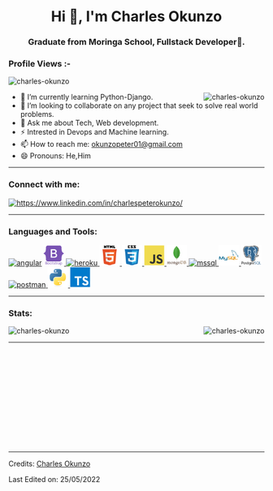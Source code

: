 <!-- ## Hi there 👋 -->

<h1 align="center">Hi 👋, I'm Charles Okunzo</h1>
<h3 align="center">Graduate from Moringa School, Fullstack Developer🌟.</h3>

<p align="right"> <h3>Profile Views :-</h3> <img src="https://komarev.com/ghpvc/?username=charles-okunzo&label=Profile%20views&color=0e75b6&style=flat"
    alt="charles-okunzo" /> 
  </p>
  
  <p><img align="right" src="https://github.com/Adam-pw/Adam-pw/blob/main/animation_500_kxa883sd.gif" alt="charles-okunzo" /></p>
<!-- ABOUT YOU -->
<!-- **charles-okunzo/charles-okunzo** is a ✨ _special_ ✨ repository because its `README.md` (this file) appears on your GitHub profile. -->

<!-- - 🔭 I’m currently working on ... -->
- 🌱 I’m currently learning Python-Django.
- 👯 I’m looking to collaborate on any project that seek to solve real world problems.
- 💬 Ask me about Tech, Web development.
- ⚡ Intrested in Devops and Machine learning.
- 📫 How to reach me: <a href="mailto:okunzopeter01@gmail.com">okunzopeter01@gmail.com</a>
- 😄 Pronouns: He,Him
<!-- - ⚡ Fun fact:  -->




<!-- CONNECTION -->
<hr>      
<h3>Connect with me:</h3>
<p>
  <a href="https://www.linkedin.com/in/charlespeterokunzo/" target="blank"><img align="center" src="https://raw.githubusercontent.com/rahuldkjain/github-profile-readme-generator/master/src/images/icons/Social/linked-in-alt.svg" alt="https://www.linkedin.com/in/charlespeterokunzo/" height="30" width="40" /></a>
</p>

<!-- LANGUAGES AND TOOLS -->
<hr>
<h3>Languages and Tools:</h3>
<p> 
  <a href="https://angular.io" target="_blank"> <img src="https://angular.io/assets/images/logos/angular/angular.svg" alt="angular" width="40" height="40"/></a> 
  <a href="https://getbootstrap.com" target="_blank"> <img src="https://raw.githubusercontent.com/devicons/devicon/master/icons/bootstrap/bootstrap-plain-wordmark.svg" alt="bootstrap" width="40" height="40"/> </a>
  <a href="https://heroku.com" target="_blank"> <img src="https://www.vectorlogo.zone/logos/heroku/heroku-icon.svg" alt="heroku" width="40" height="40"/> </a> 
  <a href="https://www.w3.org/html/" target="_blank"> <img src="https://raw.githubusercontent.com/devicons/devicon/master/icons/html5/html5-original-wordmark.svg" alt="html5" width="40" height="40"/> </a> 
  </a> <a href="https://www.w3schools.com/css/" target="_blank"
    rel="noreferrer"> <img
      src="https://raw.githubusercontent.com/devicons/devicon/master/icons/css3/css3-original-wordmark.svg" alt="css3"
      width="40" height="40" /> </a>
  <a href="https://developer.mozilla.org/en-US/docs/Web/JavaScript" target="_blank"> <img src="https://raw.githubusercontent.com/devicons/devicon/master/icons/javascript/javascript-original.svg" alt="javascript" width="40" height="40"/> </a>
  <a href="https://www.mongodb.com/" target="_blank"> <img src="https://raw.githubusercontent.com/devicons/devicon/master/icons/mongodb/mongodb-original-wordmark.svg" alt="mongodb" width="40" height="40"/> </a>
  <a href="https://www.microsoft.com/en-us/sql-server" target="_blank"> <img src="https://www.svgrepo.com/show/303229/microsoft-sql-server-logo.svg" alt="mssql" width="40" height="40"/> </a> <a href="https://www.mysql.com/" target="_blank"> <img src="https://raw.githubusercontent.com/devicons/devicon/master/icons/mysql/mysql-original-wordmark.svg" alt="mysql" width="40" height="40"/> </a> 
    <a href="https://www.postgresql.org" target="_blank"> <img src="https://raw.githubusercontent.com/devicons/devicon/master/icons/postgresql/postgresql-original-wordmark.svg" alt="postgresql" width="40" height="40"/> </a> 
    <a href="https://postman.com" target="_blank"> <img src="https://www.vectorlogo.zone/logos/getpostman/getpostman-icon.svg" alt="postman" width="40" height="40"/> </a> 
    <a href="https://www.python.org" target="_blank"> <img src="https://raw.githubusercontent.com/devicons/devicon/master/icons/python/python-original.svg" alt="python" width="40" height="40"/> </a>   
  <a href="https://www.typescriptlang.org/" target="_blank"> <img src="https://raw.githubusercontent.com/devicons/devicon/master/icons/typescript/typescript-original.svg" alt="typescript" width="40" height="40"/> </a>
</p>  

<!-- SUPPORT -->
<!-- <hr>
<p>
  <h3 align="center">Support:</h3>
  <p>
    <a href="https://www.buymeacoffee.com/josuerv99">
      <img align="center" src="https://cdn.buymeacoffee.com/buttons/v2/default-yellow.png" height="50" width="210" alt="josuerv99"/>
    </a>
  </p>
</p> -->
   
<!-- GITHUB STATS -->
<hr>
<div style="display: block;">
<p>
  <h3>Stats:</h3>
<p>
    <a align="left">
      <p><img align="left" 
  src="https://github-readme-stats.vercel.app/api/top-langs?username=charles-okunzo&show_icons=true&theme=dark&locale=en&hide=jupyter%20notebook,lex,&langs_count=8" alt="charles-okunzo" /></p></a>
    <a align="right"><p>&nbsp;<img align="right" src="https://github-readme-stats.vercel.app/api?username=charles-okunzo&show_icons=true&theme=dark&locale=en" alt="charles-okunzo" /></p></a>  
  </p>
</p>
</div>
<hr>
<br>
<br>
<br>
<br>
<br>
<br>
<br>
<br>
<br>
<br>
<br>

-----
Credits: [Charles Okunzo](https://github.com/charles-okunzo)

Last Edited on: 25/05/2022

